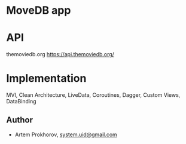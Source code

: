 # MoveDB app

# API
themoviedb.org
https://api.themoviedb.org/

# Implementation 
MVI, Clean Architecture, LiveData, Coroutines, Dagger, Custom Views, DataBinding

## Author
* Artem Prokhorov, system.uid@gmail.com

